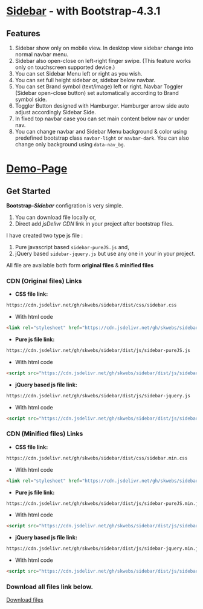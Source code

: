 # [Sidebar](https://skwebs.github.io/sidebar/) - with Bootstrap-4.3.1

## Features
1. Sidebar show only on mobile view. In desktop view sidebar change into normal navbar menu.
2. Sidebar also open-close on left-right finger swipe. (This feature works only on touchscreen supported device.)
3. You can set Sidebar Menu left or right as you wish.
4. You can set full height sidebar or, sidebar below navbar.
5. You can set Brand symbol (text/image) left or right. Navbar Toggler (Sidebar open-close button) set automatically according to Brand symbol side.
6. Toggler Button designed with Hamburger. Hamburger arrow side auto adjust accordingly Sidebar Side.
7. In fixed top navbar case you can set main content below nav or under nav.
8. You can change navbar and Sidebar Menu background & color using predefined bootstrap class `navbar-light` or `navbar-dark`. You can also change only background using `data-nav_bg`.


# [Demo-Page](https://skwebs.github.io/sidebar/)

## Get Started
**Bootstrap-_Sidebar_** configration is very simple.
1. You can download file locally or,
2. Direct add _jsDelivr CDN_ link in your project after bootstrap files.

I have created two type js file : 
1. Pure javascript based `sidebar-pureJS.js` and,
2. jQuery based `sidebar-jquery.js`
but use any one in your in your project.

All file are available both form **original files** & **minified files** 

### CDN (Original files) Links

- **CSS file link:** 

```html 
https://cdn.jsdelivr.net/gh/skwebs/sidebar/dist/css/sidebar.css
```

- With html code 
```html 
<link rel="stylesheet" href="https://cdn.jsdelivr.net/gh/skwebs/sidebar/dist/css/sidebar.css">
```

- **Pure js file link:** 
```html 
https://cdn.jsdelivr.net/gh/skwebs/sidebar/dist/js/sidebar-pureJS.js
```

- With html code 
```html 
<script src="https://cdn.jsdelivr.net/gh/skwebs/sidebar/dist/js/sidebar-pureJS.js"></script>
```

- **jQuery based js file link:** 
```html 
https://cdn.jsdelivr.net/gh/skwebs/sidebar/dist/js/sidebar-jquery.js
```

- With html code 
```html 
<script src="https://cdn.jsdelivr.net/gh/skwebs/sidebar/dist/js/sidebar-jquery.js"></script>
```

### CDN (Minified files) Links

- **CSS file link:** 
```html 
https://cdn.jsdelivr.net/gh/skwebs/sidebar/dist/css/sidebar.min.css
```

- With html code 
```html 
<link rel="stylesheet" href="https://cdn.jsdelivr.net/gh/skwebs/sidebar/dist/css/sidebar.min.css">
```

- **Pure js file link:** 
```html 
https://cdn.jsdelivr.net/gh/skwebs/sidebar/dist/js/sidebar-pureJS.min.js
```

- With html code 
```html
<script src="https://cdn.jsdelivr.net/gh/skwebs/sidebar/dist/js/sidebar-pureJS.min.js"></script>
```

- **jQuery based js file link:** 
```html
https://cdn.jsdelivr.net/gh/skwebs/sidebar/dist/js/sidebar-jquery.min.js
```

- With html code 
```html 
<script src="https://cdn.jsdelivr.net/gh/skwebs/sidebar/dist/js/sidebar-jquery.min.js"></script>
```

### Download all files link below.

[Download files](https://github.com/skwebs/sidebar/)




